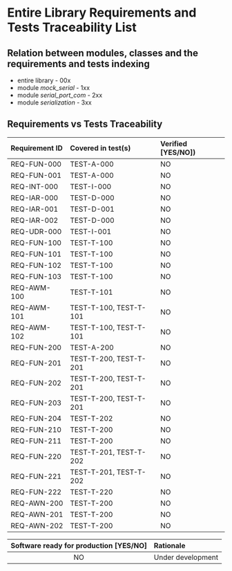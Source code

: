 # Entire Library Requirements and Tests Traceability List

## Relation between modules, classes and the requirements and tests indexing

* entire library - 00x
* module *mock_serial* - 1xx
* module *serial_port_com* - 2xx
* module *serialization* - 3xx

## Requirements vs Tests Traceability

| **Requirement ID** | **Covered in test(s)** | **Verified \[YES/NO\]**) |
| :----------------- | :--------------------- | :----------------------- |
| REQ-FUN-000        | TEST-A-000             | NO                       |
| REQ-FUN-001        | TEST-A-000             | NO                       |
| REQ-INT-000        | TEST-I-000             | NO                       |
| REQ-IAR-000        | TEST-D-000             | NO                       |
| REQ-IAR-001        | TEST-D-001             | NO                       |
| REQ-IAR-002        | TEST-D-000             | NO                       |
| REQ-UDR-000        | TEST-I-001             | NO                       |
| REQ-FUN-100        | TEST-T-100             | NO                       |
| REQ-FUN-101        | TEST-T-100             | NO                       |
| REQ-FUN-102        | TEST-T-100             | NO                       |
| REQ-FUN-103        | TEST-T-100             | NO                       |
| REQ-AWM-100        | TEST-T-101             | NO                       |
| REQ-AWM-101        | TEST-T-100, TEST-T-101 | NO                       |
| REQ-AWM-102        | TEST-T-100, TEST-T-101 | NO                       |
| REQ-FUN-200        | TEST-A-200             | NO                       |
| REQ-FUN-201        | TEST-T-200, TEST-T-201 | NO                       |
| REQ-FUN-202        | TEST-T-200, TEST-T-201 | NO                       |
| REQ-FUN-203        | TEST-T-200, TEST-T-201 | NO                       |
| REQ-FUN-204        | TEST-T-202             | NO                       |
| REQ-FUN-210        | TEST-T-200             | NO                       |
| REQ-FUN-211        | TEST-T-200             | NO                       |
| REQ-FUN-220        | TEST-T-201, TEST-T-202 | NO                       |
| REQ-FUN-221        | TEST-T-201, TEST-T-202 | NO                       |
| REQ-FUN-222        | TEST-T-220             | NO                       |
| REQ-AWN-200        | TEST-T-200             | NO                       |
| REQ-AWN-201        | TEST-T-200             | NO                       |
| REQ-AWN-202        | TEST-T-200             | NO                       |

| **Software ready for production \[YES/NO\]** | **Rationale**        |
| :------------------------------------------: | :------------------- |
| NO                                           | Under development    |
